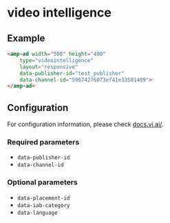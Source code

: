 <!---
Copyright 2017 The AMP HTML Authors. All Rights Reserved.

Licensed under the Apache License, Version 2.0 (the "License");
you may not use this file except in compliance with the License.
You may obtain a copy of the License at

      http://www.apache.org/licenses/LICENSE-2.0

Unless required by applicable law or agreed to in writing, software
distributed under the License is distributed on an "AS-IS" BASIS,
WITHOUT WARRANTIES OR CONDITIONS OF ANY KIND, either express or implied.
See the License for the specific language governing permissions and
limitations under the License.
-->

# video intelligence

## Example

```html
<amp-ad width="500" height="400"
    type="videointelligence"
    layout="responsive"
    data-publisher-id="test_publisher"
    data-channel-id="59674276073ef41e33501409">
</amp-ad>
```

## Configuration

For configuration information, please check [docs.vi.ai/](https://docs.vi.ai/general/integrations/).

### Required parameters

* `data-publisher-id`
* `data-channel-id`

### Optional parameters

* `data-placement-id`
* `data-iab-category`
* `data-language`